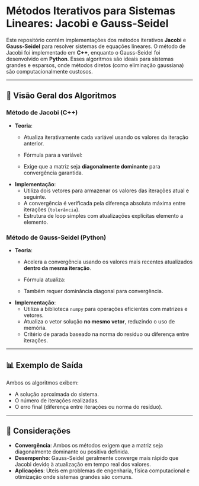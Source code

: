 # Métodos Iterativos para Sistemas Lineares: Jacobi e Gauss-Seidel

Este repositório contém implementações dos métodos iterativos **Jacobi** e **Gauss-Seidel** para resolver sistemas de equações lineares. O método de Jacobi foi implementado em **C++**, enquanto o Gauss-Seidel foi desenvolvido em **Python**. Esses algoritmos são ideais para sistemas grandes e esparsos, onde métodos diretos (como eliminação gaussiana) são computacionalmente custosos.

---

## 📖 Visão Geral dos Algoritmos

### **Método de Jacobi (C++)**
- **Teoria**: 
  - Atualiza iterativamente cada variável usando os valores da iteração anterior.
  - Fórmula para a variável:

  - Exige que a matriz seja **diagonalmente dominante** para convergência garantida.
- **Implementação**:
  - Utiliza dois vetores para armazenar os valores das iterações atual e seguinte.
  - A convergência é verificada pela diferença absoluta máxima entre iterações (`tolerância`).
  - Estrutura de loop simples com atualizações explícitas elemento a elemento.

### **Método de Gauss-Seidel (Python)**
- **Teoria**:
  - Acelera a convergência usando os valores mais recentes atualizados **dentro da mesma iteração**.
  - Fórmula atualiza:

  - Também requer dominância diagonal para convergência.
- **Implementação**:
  - Utiliza a biblioteca `numpy` para operações eficientes com matrizes e vetores.
  - Atualiza o vetor solução **no mesmo vetor**, reduzindo o uso de memória.
  - Critério de parada baseado na norma do resíduo ou diferença entre iterações.

---

## 📊 Exemplo de Saída
Ambos os algoritmos exibem:
- A solução aproximada do sistema.
- O número de iterações realizadas.
- O erro final (diferença entre iterações ou norma do resíduo).

---

## 📌 Considerações
- **Convergência**: Ambos os métodos exigem que a matriz seja diagonalmente dominante ou positiva definida.
- **Desempenho**: Gauss-Seidel geralmente converge mais rápido que Jacobi devido à atualização em tempo real dos valores.
- **Aplicações**: Úteis em problemas de engenharia, física computacional e otimização onde sistemas grandes são comuns.
